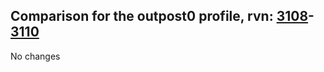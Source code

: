 ## Comparison for the outpost0 profile, rvn: [3108](https://github.com/PRO100KatYT/FortniteProfileRevisions/tree/main/profiles/outpost0/3108%20outpost0.json)-[3110](https://github.com/PRO100KatYT/FortniteProfileRevisions/tree/main/profiles/outpost0/3110%20outpost0.json)

No changes

